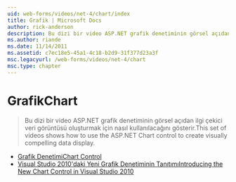 ```yaml
---
uid: web-forms/videos/net-4/chart/index
title: Grafik | Microsoft Docs
author: rick-anderson
description: Bu dizi bir video ASP.NET grafik denetiminin görsel açıdan ilgi çekici veri görüntüsü oluşturmak için nasıl kullanılacağını gösterir.
ms.author: riande
ms.date: 11/14/2011
ms.assetid: c7ec18e5-45a1-4c18-b2d9-31f377d23a3f
msc.legacyurl: /web-forms/videos/net-4/chart
msc.type: chapter
---
```

<a name="chart"></a><span data-ttu-id="2255a-103">Grafik</span><span class="sxs-lookup"><span data-stu-id="2255a-103">Chart</span></span>
====================
> <span data-ttu-id="2255a-104">Bu dizi bir video ASP.NET grafik denetiminin görsel açıdan ilgi çekici veri görüntüsü oluşturmak için nasıl kullanılacağını gösterir.</span><span class="sxs-lookup"><span data-stu-id="2255a-104">This set of videos shows how to use the ASP.NET Chart control to create visually compelling data display.</span></span>


- [<span data-ttu-id="2255a-105">Grafik Denetimi</span><span class="sxs-lookup"><span data-stu-id="2255a-105">Chart Control</span></span>](aspnet-4-quick-hit-chart-control.md)
- [<span data-ttu-id="2255a-106">Visual Studio 2010'daki Yeni Grafik Denetiminin Tanıtımı</span><span class="sxs-lookup"><span data-stu-id="2255a-106">Introducing the New Chart Control in Visual Studio 2010</span></span>](aspnet-4-how-do-i-introducing-the-new-chart-control-in-visual-studio-2010.md)

